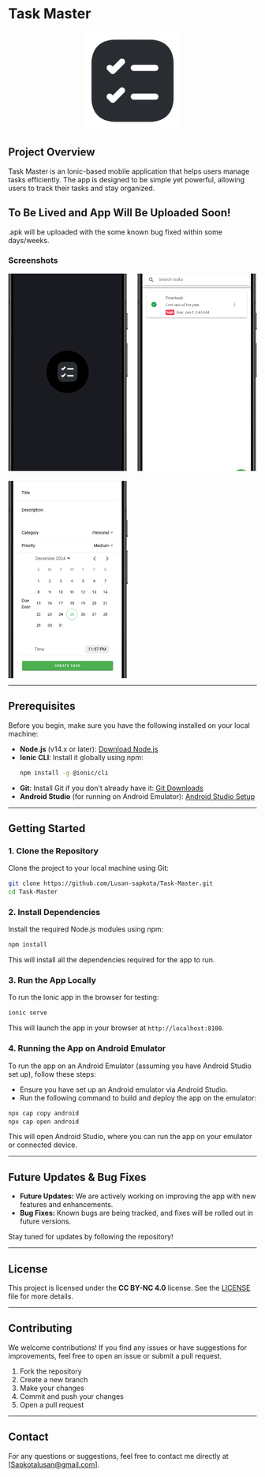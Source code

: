 # Task Master

<p align="center">
  <img src="./assets/icon-only.png" alt="Logo" width="200"/>
</p>

## Project Overview

Task Master is an Ionic-based mobile application that helps users manage tasks efficiently. The app is designed to be simple yet powerful, allowing users to track their tasks and stay organized.

## To Be Lived and App Will Be Uploaded Soon!

.apk will be uploaded with the some known bug fixed within some days/weeks. 

### Screenshots

<div style="display: grid; grid-template-columns: repeat(2, 1fr); gap: 20px; overflow: hidden; max-width: 100%; justify-items: center;">
  <img src="./screenshots/ss3.png" alt="Screenshot 1" style="width: 100%; height: auto; max-height: 400px; object-fit: cover;"/>
  <img src="./screenshots/ss2.png" alt="Screenshot 2" style="width: 100%; height: auto; max-height: 400px; object-fit: cover;"/>
  <img src="./screenshots/ss1.png" alt="Screenshot 3" style="width: 100%; height: auto; max-height: 400px; object-fit: cover;"/>
</div>


---

## Prerequisites

Before you begin, make sure you have the following installed on your local machine:

- **Node.js** (v14.x or later): [Download Node.js](https://nodejs.org/)
- **Ionic CLI**: Install it globally using npm:
  ```bash
  npm install -g @ionic/cli
  ```
- **Git**: Install Git if you don't already have it: [Git Downloads](https://git-scm.com/downloads)
- **Android Studio** (for running on Android Emulator): [Android Studio Setup](https://developer.android.com/studio)

---

## Getting Started

### 1. Clone the Repository

Clone the project to your local machine using Git:

```bash
git clone https://github.com/Lusan-sapkota/Task-Master.git
cd Task-Master
```

### 2. Install Dependencies

Install the required Node.js modules using npm:

```bash
npm install
```

This will install all the dependencies required for the app to run.

### 3. Run the App Locally

To run the Ionic app in the browser for testing:

```bash
ionic serve
```

This will launch the app in your browser at `http://localhost:8100`.

### 4. Running the App on Android Emulator

To run the app on an Android Emulator (assuming you have Android Studio set up), follow these steps:

- Ensure you have set up an Android emulator via Android Studio.
- Run the following command to build and deploy the app on the emulator:

```bash
npx cap copy android
npx cap open android
```

This will open Android Studio, where you can run the app on your emulator or connected device.

---

## Future Updates & Bug Fixes

- **Future Updates:** We are actively working on improving the app with new features and enhancements.
- **Bug Fixes:** Known bugs are being tracked, and fixes will be rolled out in future versions.

Stay tuned for updates by following the repository!

---

## License

This project is licensed under the **CC BY-NC 4.0** license. See the [LICENSE](LICENSE) file for more details.

---

## Contributing

We welcome contributions! If you find any issues or have suggestions for improvements, feel free to open an issue or submit a pull request.

1. Fork the repository
2. Create a new branch
3. Make your changes
4. Commit and push your changes
5. Open a pull request

---

## Contact

For any questions or suggestions, feel free to contact me directly at [Sapkotalusan@gmail.com].
